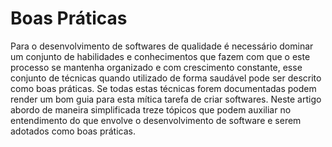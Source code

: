 # Boas Práticas

Para o desenvolvimento de softwares de qualidade é necessário dominar um conjunto de habilidades e conhecimentos que fazem com que o este processo se mantenha organizado e com crescimento constante, esse conjunto de técnicas quando utilizado de forma saudável pode ser descrito como boas práticas.  Se todas estas técnicas forem documentadas podem render um bom guia para esta mítica tarefa de criar softwares. Neste artigo abordo de maneira simplificada treze tópicos que podem auxiliar no entendimento do que envolve o desenvolvimento de software e serem adotados como boas práticas.
